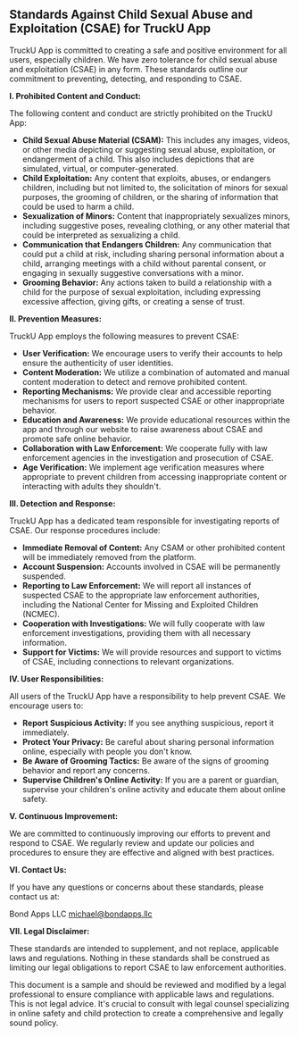 ## Standards Against Child Sexual Abuse and Exploitation (CSAE) for TruckU App

TruckU App is committed to creating a safe and positive environment for all users, especially children. We have zero tolerance for child sexual abuse and exploitation (CSAE) in any form.  These standards outline our commitment to preventing, detecting, and responding to CSAE.

**I. Prohibited Content and Conduct:**

The following content and conduct are strictly prohibited on the TruckU App:

* **Child Sexual Abuse Material (CSAM):**  This includes any images, videos, or other media depicting or suggesting sexual abuse, exploitation, or endangerment of a child.  This also includes depictions that are simulated, virtual, or computer-generated.
* **Child Exploitation:** Any content that exploits, abuses, or endangers children, including but not limited to, the solicitation of minors for sexual purposes, the grooming of children, or the sharing of information that could be used to harm a child.
* **Sexualization of Minors:** Content that inappropriately sexualizes minors, including suggestive poses, revealing clothing, or any other material that could be interpreted as sexualizing a child.
* **Communication that Endangers Children:**  Any communication that could put a child at risk, including sharing personal information about a child, arranging meetings with a child without parental consent, or engaging in sexually suggestive conversations with a minor.
* **Grooming Behavior:**  Any actions taken to build a relationship with a child for the purpose of sexual exploitation, including expressing excessive affection, giving gifts, or creating a sense of trust.

**II. Prevention Measures:**

TruckU App employs the following measures to prevent CSAE:

* **User Verification:** We encourage users to verify their accounts to help ensure the authenticity of user identities.
* **Content Moderation:** We utilize a combination of automated and manual content moderation to detect and remove prohibited content.
* **Reporting Mechanisms:** We provide clear and accessible reporting mechanisms for users to report suspected CSAE or other inappropriate behavior.
* **Education and Awareness:** We provide educational resources within the app and through our website to raise awareness about CSAE and promote safe online behavior.
* **Collaboration with Law Enforcement:** We cooperate fully with law enforcement agencies in the investigation and prosecution of CSAE.
* **Age Verification:** We implement age verification measures where appropriate to prevent children from accessing inappropriate content or interacting with adults they shouldn't.

**III. Detection and Response:**

TruckU App has a dedicated team responsible for investigating reports of CSAE.  Our response procedures include:

* **Immediate Removal of Content:** Any CSAM or other prohibited content will be immediately removed from the platform.
* **Account Suspension:** Accounts involved in CSAE will be permanently suspended.
* **Reporting to Law Enforcement:**  We will report all instances of suspected CSAE to the appropriate law enforcement authorities, including the National Center for Missing and Exploited Children (NCMEC).
* **Cooperation with Investigations:** We will fully cooperate with law enforcement investigations, providing them with all necessary information.
* **Support for Victims:** We will provide resources and support to victims of CSAE, including connections to relevant organizations.

**IV. User Responsibilities:**

All users of the TruckU App have a responsibility to help prevent CSAE.  We encourage users to:

* **Report Suspicious Activity:** If you see anything suspicious, report it immediately.
* **Protect Your Privacy:**  Be careful about sharing personal information online, especially with people you don't know.
* **Be Aware of Grooming Tactics:**  Be aware of the signs of grooming behavior and report any concerns.
* **Supervise Children's Online Activity:**  If you are a parent or guardian, supervise your children's online activity and educate them about online safety.

**V.  Continuous Improvement:**

We are committed to continuously improving our efforts to prevent and respond to CSAE. We regularly review and update our policies and procedures to ensure they are effective and aligned with best practices.

**VI. Contact Us:**

If you have any questions or concerns about these standards, please contact us at:

Bond Apps LLC
michael@bondapps.llc

**VII. Legal Disclaimer:**

These standards are intended to supplement, and not replace, applicable laws and regulations.  Nothing in these standards shall be construed as limiting our legal obligations to report CSAE to law enforcement authorities.

This document is a sample and should be reviewed and modified by a legal professional to ensure compliance with applicable laws and regulations. This is not legal advice.  It's crucial to consult with legal counsel specializing in online safety and child protection to create a comprehensive and legally sound policy.
